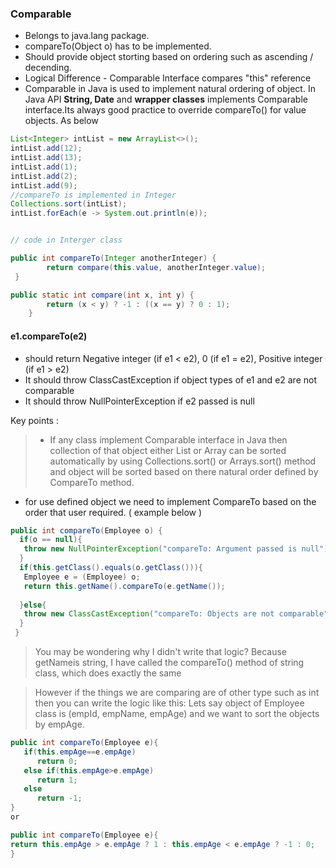### Comparable 

- Belongs to java.lang package.
- compareTo(Object o) has to be implemented.
- Should provide object storting based on ordering such as ascending / decending. 
- Logical Difference - Comparable Interface compares "this" reference 
- Comparable in Java is used to implement natural ordering of object. In Java API **String, Date** and **wrapper classes** implements Comparable interface.Its always good practice to override compareTo() for value objects. As below 

```java
List<Integer> intList = new ArrayList<>();
intList.add(12);
intList.add(13);
intList.add(1);
intList.add(2);
intList.add(9);
//compareTo is implemented in Integer
Collections.sort(intList);		
intList.forEach(e -> System.out.println(e));


// code in Interger class

public int compareTo(Integer anotherInteger) {
        return compare(this.value, anotherInteger.value);
 }

public static int compare(int x, int y) {
        return (x < y) ? -1 : ((x == y) ? 0 : 1);
    }


```

####  e1.compareTo(e2)

- should return Negative integer (if e1 < e2), 0 (if e1 = e2), Positive integer (if e1 > e2)
- It should throw ClassCastException if object types of e1 and e2 are not comparable
- It should throw NullPointerException if e2 passed is null

Key points :

>-  If any class implement Comparable interface in Java then collection of that object either List or Array can be sorted automatically by using  Collections.sort() or Arrays.sort() method and object will be sorted based on there natural order defined by CompareTo method.
- for use defined object we need to implement CompareTo based on the order that user required. ( example below )


```java
public int compareTo(Employee o) {
  if(o == null){
   throw new NullPointerException("compareTo: Argument passed is null");
  }
  if(this.getClass().equals(o.getClass())){
   Employee e = (Employee) o;
   return this.getName().compareTo(e.getName());
   
  }else{
   throw new ClassCastException("compareTo: Objects are not comparable");
  }
 }
```

> You may be wondering why I didn't write that logic? Because getNameis  string, I have called the compareTo() method of string class, which does exactly the same

> However if the things we are comparing are of other type such as int then you can write the logic like this:
Lets say object of Employee class is (empId, empName, empAge) and we want to sort the objects by empAge.


```java
public int compareTo(Employee e){  
   if(this.empAge==e.empAge)  
      return 0;  
   else if(this.empAge>e.empAge)  
      return 1;  
   else  
      return -1;  
}
or

public int compareTo(Employee e){  
return this.empAge > e.empAge ? 1 : this.empAge < e.empAge ? -1 : 0;
}
```






